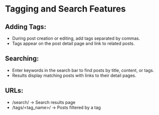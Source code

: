 # Tagging and Search Features

## Adding Tags:
- During post creation or editing, add tags separated by commas.
- Tags appear on the post detail page and link to related posts.

## Searching:
- Enter keywords in the search bar to find posts by title, content, or tags.
- Results display matching posts with links to their detail pages.

## URLs:
- /search/ → Search results page
- /tags/<tag_name>/ → Posts filtered by a tag
